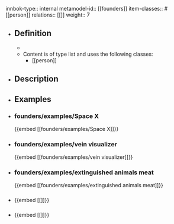 innbok-type:: internal
metamodel-id:: [[founders]]
item-classes:: #[[person]]
relations:: [[]]
weight:: 7

- ## Definition
  - 
  - Content is of type list and uses the following classes:
    - [[person]]
- ## Description
- ## Examples
- ### founders/examples/Space X
  {{embed [[founders/examples/Space X]]}}
- ### founders/examples/vein visualizer
  {{embed [[founders/examples/vein visualizer]]}}
- ### founders/examples/extinguished animals meat
  {{embed [[founders/examples/extinguished animals meat]]}}
- ### 
  {{embed [[]]}}
- ### 
  {{embed [[]]}}


